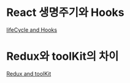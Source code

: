 # React 생명주기와 Hooks

[lifeCycle and Hooks](https://github.com/caffesale/Frontend/blob/main/React/basic.md)

# Redux와 toolKit의 차이

[Redux and toolKit](https://github.com/caffesale/Frontend/blob/main/React/Redux/redux%EC%99%80%20toolkit%EC%9D%98%20%EC%B0%A8%EC%9D%B4%EC%A0%90.md)
